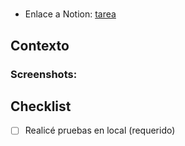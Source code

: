 # <!-- ¿Qué funcionalidad nueva se agrega o se cambia? -->

- Enlace a Notion: [tarea](enlace)

## Contexto

<!-- ¿Qué funcionalidad nueva se agrega o se cambia? -->

### Screenshots: <!-- Si aplica a la tarea, cómo queda, qué es lo nuevo -->

<!-- ¿Qué bug se corrige?

### Pasos para reproducir / Comportamiento actual

### Comportamiento esperado (corregido en este PR)
-->

<!-- esta sección no se debe eliminar -->

## Checklist

- [ ] Realicé pruebas en local (requerido)
